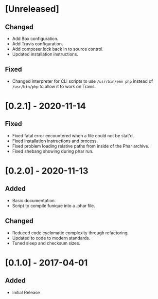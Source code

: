 # [Unreleased]
## Changed
- Add Box configuration.
- Add Travis configuration.
- Add composer.lock back in to source control.
- Updated installation instructions.

## Fixed
- Changed interpreter for CLI scripts to use `/usr/bin/env php` instead of
  `/usr/bin/php` to allow it to work on Travis.

# [0.2.1] - 2020-11-14
## Fixed
- Fixed fatal error encountered when a file could not be stat'd.
- Fixed installation instructions and process.
- Fixed problem loading relative paths from inside of the Phar archive.
- Fixed shebang showing during phar run.

# [0.2.0] - 2020-11-13
## Added
- Basic documentation.
- Script to compile funique into a .phar file.

## Changed
- Reduced code cyclomatic complexity through refactoring.
- Updated to code to modern standards.
- Tuned sleep and checksum sizes.

# [0.1.0] - 2017-04-01
## Added
- Initial Release
